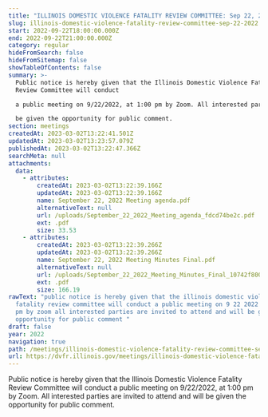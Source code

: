 ```yaml
---
title: "ILLINOIS DOMESTIC VIOLENCE FATALITY REVIEW COMMITTEE: Sep 22, 2022"
slug: illinois-domestic-violence-fatality-review-committee-sep-22-2022
start: 2022-09-22T18:00:00.000Z
end: 2022-09-22T21:00:00.000Z
category: regular
hideFromSearch: false
hideFromSitemap: false
showTableOfContents: false
summary: >-
  Public notice is hereby given that the Illinois Domestic Violence Fatality
  Review Committee will conduct

  a public meeting on 9/22/2022, at 1:00 pm by Zoom. All interested parties are invited to attend and will

  be given the opportunity for public comment.
section: meetings
createdAt: 2023-03-02T13:22:41.501Z
updatedAt: 2023-03-02T13:23:57.079Z
publishedAt: 2023-03-02T13:22:47.366Z
searchMeta: null
attachments:
  data:
    - attributes:
        createdAt: 2023-03-02T13:22:39.166Z
        updatedAt: 2023-03-02T13:22:39.166Z
        name: September 22, 2022 Meeting agenda.pdf
        alternativeText: null
        url: /uploads/September_22_2022_Meeting_agenda_fdcd74be2c.pdf
        ext: .pdf
        size: 33.53
    - attributes:
        createdAt: 2023-03-02T13:22:39.266Z
        updatedAt: 2023-03-02T13:22:39.266Z
        name: September 22, 2022 Meeting Minutes Final.pdf
        alternativeText: null
        url: /uploads/September_22_2022_Meeting_Minutes_Final_10742f8004.pdf
        ext: .pdf
        size: 166.19
rawText: "public notice is hereby given that the illinois domestic violence
  fatality review committee will conduct a public meeting on 9 22 2022 at 1 00
  pm by zoom all interested parties are invited to attend and will be given the
  opportunity for public comment "
draft: false
year: 2022
navigation: true
path: /meetings/illinois-domestic-violence-fatality-review-committee-sep-22-2022
url: https://dvfr.illinois.gov/meetings/illinois-domestic-violence-fatality-review-committee-sep-22-2022
---
```


Public notice is hereby given that the Illinois Domestic Violence Fatality Review Committee will conduct
a public meeting on 9/22/2022, at 1:00 pm by Zoom. All interested parties are invited to attend and will
be given the opportunity for public comment.
